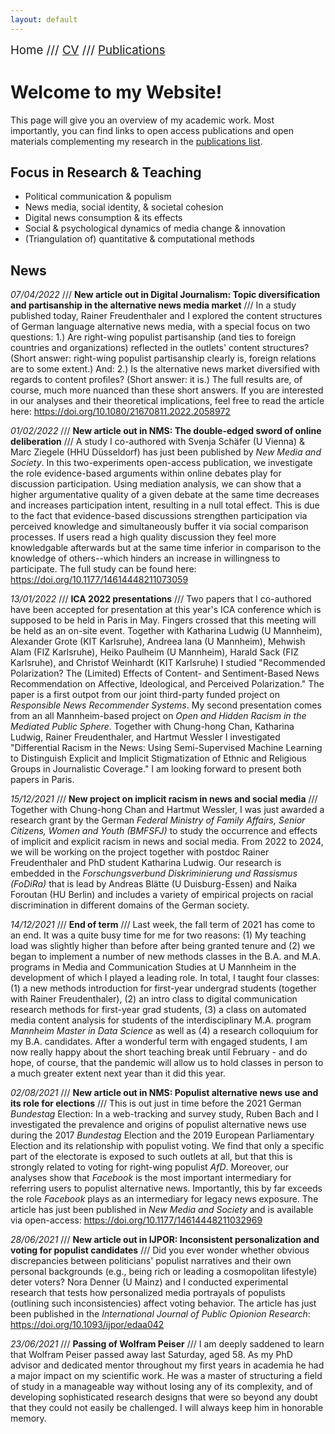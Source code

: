 ```yaml
---
layout: default
---
```


<span style="font-size:14pt">Home /// [CV](./cv.html) /// [Publications](./publications.html)</span>

# Welcome to my Website!

This page will give you an overview of my academic work. Most importantly, you can find links to open access publications and open materials complementing my research in the [publications list](./publications.html).

## Focus in Research & Teaching

* Political communication & populism
* News media, social identity, & societal cohesion
* Digital news consumption & its effects
* Social & psychological dynamics of media change & innovation
* (Triangulation of) quantitative & computational methods

## News

*07/04/2022* /// **New article out in Digital Journalism: Topic diversification and partisanship in the alternative news media market** /// In a study published today, Rainer Freudenthaler and I explored the content structures of German language alternative news media, with a special focus on two questions: 1.) Are right-wing populist partisanship (and ties to foreign countries and organizations) reflected in the outlets' content structures? (Short answer: right-wing populist partisanship clearly is, foreign relations are to some extent.) And: 2.) Is the alternative news market diversified with regards to content profiles? (Short answer: it is.) The full results are, of course, much more nuanced than these short answers. If you are interested in our analyses and their theoretical implications, feel free to read the article here: <a href="https://www.tandfonline.com/eprint/6GYZJWZZS5VRHDHWVZZT/full?target=10.1080/21670811.2022.2058972 " target="_blank">https://doi.org/10.1080/21670811.2022.2058972</a>

*01/02/2022* /// **New article out in NMS: The double-edged sword of online deliberation** /// A study I co-authored with Svenja Schäfer (U Vienna) & Marc Ziegele (HHU Düsseldorf) has just been published by *New Media and Society*. In this two-experiments open-access publication, we investigate the role evidence-based arguments within online debates play for discussion participation. Using mediation analysis, we can show that a higher argumentative quality of a given debate at the same time decreases and increases participation intent, resulting in a null total effect. This is due to the fact that evidence-based discussions strengthen participation via perceived knowledge and simultaneously buffer it via social comparison processes. If users read a high quality discussion they feel more knowledgable afterwards but at the same time inferior in comparison to the knowledge of others--which hinders an increase in willingness to participate. The full study can be found here: <a href="https://doi.org/10.1177/14614448211073059" target="_blank">https://doi.org/10.1177/14614448211073059</a>

*13/01/2022* /// **ICA 2022 presentations** /// Two papers that I co-authored have been accepted for presentation at this year's ICA conference which is supposed to be held in Paris in May. Fingers crossed that this meeting will be held as an on-site event. Together with Katharina Ludwig (U Mannheim), Alexander Grote (KIT Karlsruhe), Andreea Iana (U Mannheim), Mehwish Alam (FIZ Karlsruhe), Heiko Paulheim (U Mannheim), Harald Sack (FIZ Karlsruhe), and Christof Weinhardt (KIT Karlsruhe) I studied "Recommended Polarization? The (Limited) Effects of Content- and Sentiment-Based News Recommendation on Affective, Ideological, and Perceived Polarization." The paper is a first outpot from our joint third-party funded project on *Responsible News Recommender Systems*. My second presentation comes from an all Mannheim-based project on *Open and Hidden Racism in the Mediated Public Sphere*. Together with Chung-hong Chan, Katharina Ludwig, Rainer Freudenthaler, and Hartmut Wessler I investigated "Differential Racism in the News: Using Semi-Supervised Machine Learning to Distinguish Explicit and Implicit Stigmatization of Ethnic and Religious Groups in Journalistic Coverage." I am looking forward to present both papers in Paris.

*15/12/2021* /// **New project on implicit racism in news and social media** /// Together with Chung-hong Chan and Hartmut Wessler, I was just awarded a research grant by the German *Federal Ministry of Family Affairs, Senior Citizens, Women and Youth (BMFSFJ)* to study the occurrence and effects of implicit and explicit racism in news and social media. From 2022 to 2024, we will be working on the project together with postdoc Rainer Freudenthaler and PhD student Katharina Ludwig. Our research is embedded in the *Forschungsverbund Diskriminierung und Rassismus (FoDiRa)* that is lead by Andreas Blätte (U Duisburg-Essen) and Naika Foroutan (HU Berlin) and includes a variety of empirical projects on racial discrimination in different domains of the German society.

*14/12/2021* /// **End of term** /// Last week, the fall term of 2021 has come to an end. It was a quite busy time for me for two reasons: (1) My teaching load was slightly higher than before after being granted tenure and (2) we began to implement a number of new methods classes in the B.A. and M.A. programs in Media and Communication Studies at U Mannheim in the development of which I played a leading role. In total, I taught four classes: (1) a new methods introduction for first-year undergrad students (together with Rainer Freudenthaler), (2) an intro class to digital communication research methods for first-year grad students, (3) a class on automated media content analysis for students of the interdisciplinary M.A. program *Mannheim Master in Data Science* as well as (4) a research colloquium for my B.A. candidates. After a wonderful term with engaged students, I am now really happy about the short teaching break until February - and do hope, of course, that the pandemic will allow us to hold classes in person to a much greater extent next year than it did this year.

*02/08/2021* /// **New article out in NMS: Populist alternative news use and its role for elections** /// This is out just in time before the 2021 German *Bundestag* Election: In a web-tracking and survey study, Ruben Bach and I investigated the prevalence and origins of populist alternative news use during the 2017 *Bundestag* Election and the 2019 European Parliamentary Election and its relationship with populist voting. We find that only a specific part of the electorate is exposed to such outlets at all, but that this is strongly related to voting for right-wing populist *AfD*. Moreover, our analyses show that *Facebook* is the most important intermediary for referring users to populist alternative news. Importantly, this by far exceeds the role *Facebook* plays as an intermediary for legacy news exposure. The article has just been published in *New Media and Society* and is available via open-access: <a href="https://doi.org/10.1177/14614448211032969" target="_blank">https://doi.org/10.1177/14614448211032969</a>

*28/06/2021* /// **New article out in IJPOR: Inconsistent personalization and voting for populist candidates** /// Did you ever wonder whether obvious discrepancies between politicians' populist narratives and their own personal backgrounds (e.g., being rich or leading a cosmopolitan lifestyle) deter voters? Nora Denner (U Mainz) and I conducted experimental research that tests how personalized media portrayals of populists (outlining such inconsistencies) affect voting behavior. The article has just been published in the *International Journal of Public Opionion Research*: <a href="https://doi.org/10.1093/ijpor/edaa042" target="_blank">https://doi.org/10.1093/ijpor/edaa042</a>

*23/06/2021* /// **Passing of Wolfram Peiser** /// I am deeply saddened to learn that Wolfram Peiser passed away last Saturday, aged 58. As my PhD advisor and dedicated mentor throughout my first years in academia he had a major impact on my scientific work. He was a master of structuring a field of study in a manageable way without losing any of its complexity, and of developing sophisticated research designs that were so beyond any doubt that they could not easily be challenged. I will always keep him in honorable memory.